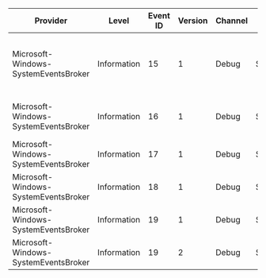 Provider                              |  Level        |  Event ID  |  Version  |  Channel  |  Task      |  Opcode            |  Keyword          |  Message
--------------------------------------|---------------|------------|-----------|-----------|------------|--------------------|-------------------|----------------------------------------------------------------------------------------------------------------------
Microsoft-Windows-SystemEventsBroker  |  Information  |  15        |  1        |  Debug    |  SebEvent  |  Create            |  Trace SEB Event  |  SystemEventsBroker CreateEvent called for Event ID {BrokeredEventId}, UserSID: {UserSID} with Event Type {EventType}
Microsoft-Windows-SystemEventsBroker  |  Information  |  16        |  1        |  Debug    |  SebEvent  |  Delete            |  Trace SEB Event  |  SystemEventsBroker DeleteEvent called for Event ID {BrokeredEventId}
Microsoft-Windows-SystemEventsBroker  |  Information  |  17        |  1        |  Debug    |  SebEvent  |  Signal            |  Trace SEB Event  |  SystemEventsBroker SignalEvent for Event ID {BrokeredEventId}
Microsoft-Windows-SystemEventsBroker  |  Information  |  18        |  1        |  Debug    |  SebEvent  |  Drop              |  Trace SEB Event  |  SystemEventsBroker DropEvent for Event ID {BrokeredEventId}
Microsoft-Windows-SystemEventsBroker  |  Information  |  19        |  1        |  Debug    |  SebEvent  |  SessionConnected  |  Trace SEB Event  |  SystemEventsBroker SessionConnectedEvent, SessionID: {SessionID}
Microsoft-Windows-SystemEventsBroker  |  Information  |  19        |  2        |  Debug    |  SebEvent  |  SessionConnected  |  Trace SEB Event  |  SystemEventsBroker SessionConnectedEvent, SessionID: {SessionID}